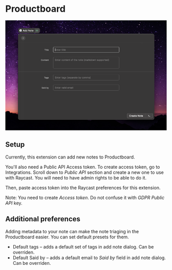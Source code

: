 # Productboard

![screenshot](./assets/preview.png)

## Setup

Currently, this extension can add new notes to Productboard.

You'll also need a Public API Access token. To create access token, go to Integrations. Scroll down to _Public API_ section and create a new one to use with Raycast. You will need to have admin rights to be able to do it.

Then, paste access token into the Raycast preferences for this extension.

Note: You need to create _Access token_. Do not confuse it with _GDPR Public API_ key.

## Additional preferences

Adding metadata to your note can make the note triaging in the Productboard easier. You can set default presets for them.

- Default tags – adds a default set of tags in add note dialog. Can be overriden.
- Default Said by – adds a default email to _Said by_ field in add note dialog. Can be overriden.
